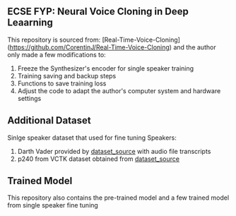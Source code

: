 ﻿

## ECSE FYP: Neural Voice Cloning in Deep Leaarning
This repository is sourced from: [Real-Time-Voice-Cloning]	(https://github.com/CorentinJ/Real-Time-Voice-Cloning) and the author only made a few modifications to:
1. Freeze the Synthesizer's encoder for single speaker training
2. Training saving and backup steps
3. Functions to save training loss
4. Adjust the code to adapt the author's computer system and hardware settings

## Additional Dataset
Sinlge speaker dataset that used for fine tuning
Speakers:
1. Darth Vader provided by [dataset_source](https://www.101soundboards.com/boards/10715-darth-vader-soundboard-star-wars) with audio file transcripts
2. p240 from VCTK dataset obtained from [dataset_source](https://github.com/CorentinJ/Real-Time-Voice-Cloning/issues/437)

## Trained Model
This repository also contains the pre-trained model and a few trained model from single speaker fine tuning
